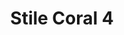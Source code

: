 ---
title: Stile Coral 4
date: 
draft: false

# descripcion
description : Aros simil coral. Confeccionados en resinas y plata 925.

materials: Plata 925

color: 

dimensions: Largo aro 4cm

code: 06-18-1018

type: "Conjuntos"

categories: []

price: $5.610,00

price_eftvo: $4.770,00

# Images
# first image will be shown in the product page
images:
  # - image: "images/path_to_image"
  # La ubicacion de las imagenes es imagenes/Conjuntos/Conjuntos.Aros y Dije/06-18-1018-stile-coral-4
  - image: "./images/conjuntos/aros_y_dije/06-18-1018-stile-coral-4.jpg"
---